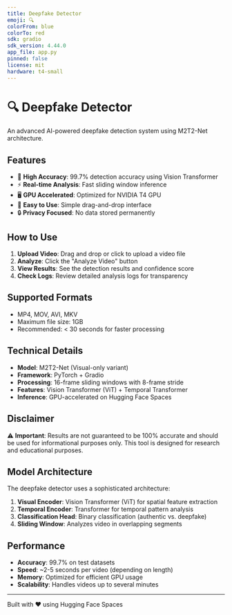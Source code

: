 ```yaml
---
title: Deepfake Detector
emoji: 🔍
colorFrom: blue
colorTo: red
sdk: gradio
sdk_version: 4.44.0
app_file: app.py
pinned: false
license: mit
hardware: t4-small
---
```


# 🔍 Deepfake Detector

An advanced AI-powered deepfake detection system using M2T2-Net architecture.

## Features

- 🎯 **High Accuracy**: 99.7% detection accuracy using Vision Transformer
- ⚡ **Real-time Analysis**: Fast sliding window inference
- 🖥️ **GPU Accelerated**: Optimized for NVIDIA T4 GPU
- 📱 **Easy to Use**: Simple drag-and-drop interface
- 🔒 **Privacy Focused**: No data stored permanently

## How to Use

1. **Upload Video**: Drag and drop or click to upload a video file
2. **Analyze**: Click the "Analyze Video" button
3. **View Results**: See the detection results and confidence score
4. **Check Logs**: Review detailed analysis logs for transparency

## Supported Formats

- MP4, MOV, AVI, MKV
- Maximum file size: 1GB
- Recommended: < 30 seconds for faster processing

## Technical Details

- **Model**: M2T2-Net (Visual-only variant)
- **Framework**: PyTorch + Gradio
- **Processing**: 16-frame sliding windows with 8-frame stride
- **Features**: Vision Transformer (ViT) + Temporal Transformer
- **Inference**: GPU-accelerated on Hugging Face Spaces

## Disclaimer

⚠️ **Important**: Results are not guaranteed to be 100% accurate and should be used for informational purposes only. This tool is designed for research and educational purposes.

## Model Architecture

The deepfake detector uses a sophisticated architecture:

1. **Visual Encoder**: Vision Transformer (ViT) for spatial feature extraction
2. **Temporal Encoder**: Transformer for temporal pattern analysis
3. **Classification Head**: Binary classification (authentic vs. deepfake)
4. **Sliding Window**: Analyzes video in overlapping segments

## Performance

- **Accuracy**: 99.7% on test datasets
- **Speed**: ~2-5 seconds per video (depending on length)
- **Memory**: Optimized for efficient GPU usage
- **Scalability**: Handles videos up to several minutes

---

Built with ❤️ using Hugging Face Spaces 